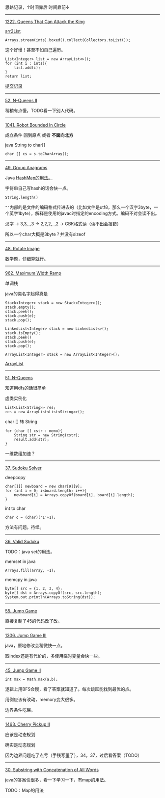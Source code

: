 思路记录，↑时间靠后 时间靠前↓

----
[1222. Queens That Can Attack the King](https://leetcode.com/problems/queens-that-can-attack-the-king/)

[arr2List](https://stackoverflow.com/questions/1073919/how-to-convert-int-into-listinteger-in-java)

    Arrays.stream(ints).boxed().collect(Collectors.toList());

这个好慢！甚至不如自己遍历。

    List<Integer> list = new ArrayList<>();
    for (int i : ints){
        list.add(i);
    }
    return list;

[提交记录](https://leetcode.com/submissions/detail/616092142/)

----
[52. N-Queens II](https://leetcode.com/problems/n-queens-ii/)

稍稍有点慢，TODO看一下别人代码。

----

[1041. Robot Bounded In Circle](https://leetcode.com/problems/robot-bounded-in-circle/)

成立条件 回到原点 或者 **不面向北方** 

java String to char[]

    char [] cs = s.toCharArray();

----
[49. Group Anagrams](https://leetcode.com/problems/group-anagrams/)

Java [HashMap的用法。](https://www.runoob.com/java/java-hashmap.html)

字符串自己写hash的话会快一点。

    String.length()

`""`内部的是文件的编码格式传进去的（比如文件是utf8，那么一个汉字3byte，一个英字1byte），解释是使用的javac时指定的encoding方式。编码不对会读不出。

汉字 -> 3,3,..,3  -> 2,2,2,..,2 -> GBK格式读（读不出会报错）

所以一个char大概是3byte？并没有sizeof

----
[48. Rotate Image](https://leetcode.com/problems/rotate-image/)

数学题，仔细算就行。

----
[962. Maximum Width Ramp](https://leetcode.com/problems/maximum-width-ramp/)

单调栈

java的类名字起得真是

    Stack<Integer> stack = new Stack<Integer>();
    stack.empty();
    stack.peek();
    stack.push(e);
    stack.pop();

    LinkedList<Integer> stack = new LinkedList<>();
    stack.isEmpty();
    stack.peek()
    stack.push(e);
    stack.pop();

    ArrayList<Integer> stack = new ArrayList<Integer>();

[ArrayList](https://www.w3schools.com/java/java_arraylist.asp)

----

[51. N-Queens](https://leetcode.com/problems/n-queens/)

知道用dfs的话很简单

虚类实例化

    List<List<String>> res;
    res = new ArrayList<List<String>>();

char [] 转 String

    for (char [] cstr : memo){
        String str = new String(cstr);
        result.add(str);
    }

一维数组加速？

----
[37. Sudoku Solver](https://leetcode.com/problems/sudoku-solver/)

deepcopy

    char[][] newboard = new char[9][9];
    for (int i = 0; i<board.length; i++){
        newboard[i] = Arrays.copyOf(board[i], board[i].length);
    }

int to char

    char c = (char)('1'+1);

方法有问题。待续。

----
[36. Valid Sudoku](https://leetcode.com/problems/valid-sudoku/)

TODO：java set的用法。

memset in java

    Arrays.fill(array, -1);

memcpy in java

    byte[] src = {1, 2, 3, 4};
    byte[] dst = Arrays.copyOf(src, src.length);
    System.out.println(Arrays.toString(dst));
----

[55. Jump Game](https://leetcode.com/problems/jump-game/)

直接复制了45的代码改了改。

----

[1306. Jump Game III](https://leetcode.com/problems/jump-game-iii/)

java，原地修改会稍微快一点。

取index还是有代价的，多使用临时变量会快一些。

----

[45. Jump Game II](https://leetcode.com/problems/jump-game-ii/)

    int max = Math.max(a,b);

逻辑上用BFS会慢，看了答案就知道了。每次跳跃能找到最优的点。

用例应该有改动，memory变大很多。

边界条件吃屎。

----

[1463.  Cherry Pickup II](https://leetcode.com/problems/cherry-pickup-ii/)

应该是动态规划

确实是动态规划

因为边界问题吃了点亏（手残写歪了），34，37，过后看答案（TODO）

----

[30. Substring with Concatenation of All Words](https://leetcode.com/problems/substring-with-concatenation-of-all-words/)

java的答案快很多，看一下学习一下，有map的用法。

TODO：Map的用法

